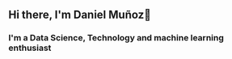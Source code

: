 ## Hi there, I'm Daniel Muñoz👋

### I'm a Data Science, Technology and machine learning enthusiast
<!--
**DaniMG95/DaniMG95** is a ✨ _special_ ✨ repository because its `README.md` (this file) appears on your GitHub profile.

Here are some ideas to get you started:

- 🔭 I am currently working in Civica Software as Business Intelligence
- 🌱 I’m currently learning Machine learning
- 👯 I’m looking to collaborate on data science projects
-->
